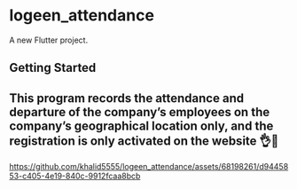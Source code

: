 # logeen_attendance

A new Flutter project.

## Getting Started
## This program records the attendance and departure of the company’s employees on the company’s geographical location only, and the registration is only activated on the website 👌📱

https://github.com/khalid5555/logeen_attendance/assets/68198261/d9445853-c405-4e19-840c-9912fcaa8bcb


